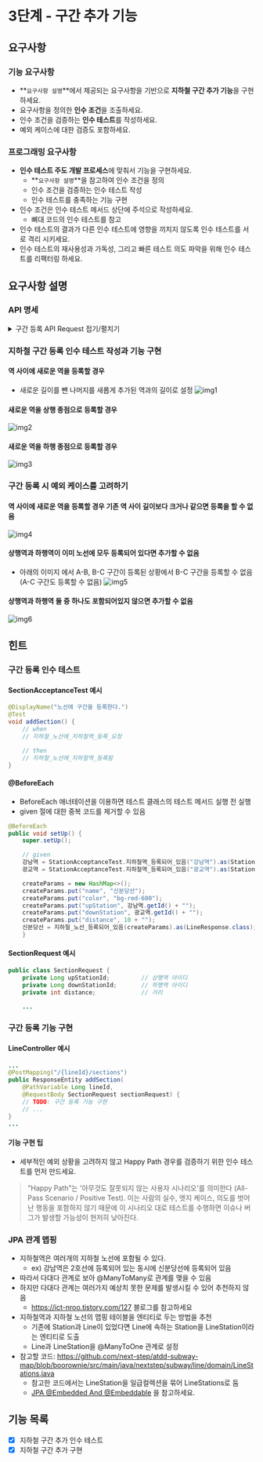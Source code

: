 # 3단계 - 구간 추가 기능

## 요구사항

### 기능 요구사항
- **`요구사항 설명`**에서 제공되는 요구사항을 기반으로 **지하철 구간 추가 기능**을 구현하세요.
- 요구사항을 정의한 **인수 조건**을 조출하세요.
- 인수 조건을 검증하는 **인수 테스트**를 작성하세요.
- 예외 케이스에 대한 검증도 포함하세요.

### 프로그래밍 요구사항
- **인수 테스트 주도 개발 프로세스**에 맞춰서 기능을 구현하세요.
    - **`요구사항 설명`**을 참고하여 인수 조건을 정의
    - 인수 조건을 검증하는 인수 테스트 작성
    - 인수 테스트를 충족하는 기능 구현
- 인수 조건은 인수 테스트 메서드 상단에 주석으로 작성하세요.
    - 뼈대 코드의 인수 테스트를 참고
- 인수 테스트의 결과가 다른 인수 테스트에 영향을 끼치지 않도록 인수 테스트를 서로 격리 시키세요.
- 인수 테스트의 재사용성과 가독성, 그리고 빠른 테스트 의도 파악을 위해 인수 테스트를 리팩터링 하세요.

## 요구사항 설명

### API 명세
<details>
<summary>구간 등록 API Request 접기/펼치기</summary>

#### request
```http
POST /lines/1/sections HTTP/1.1
accept: */*
content-type: application/json; charset=UTF-8
host: localhost:52165

{
"downStationId": "4",
"upStationId": "2",
"distance": 10
}
```
</details>

### 지하철 구간 등록 인수 테스트 작성과 기능 구현

#### 역 사이에 새로운 역을 등록할 경우
- 새로운 길이를 뺀 나머지를 새롭게 추가된 역과의 길이로 설정
![img1](https://nextstep-storage.s3.ap-northeast-2.amazonaws.com/be71b2febc0c4d179c6606f9fe1a473b)

#### 새로운 역을 상행 종점으로 등록할 경우
![img2](https://nextstep-storage.s3.ap-northeast-2.amazonaws.com/2d4654cc24f949c1818773df2ae57890)

#### 새로운 역을 하행 종점으로 등록할 경우
![img3](https://nextstep-storage.s3.ap-northeast-2.amazonaws.com/832a8b49635c40b58f16fae1726909f6)

### 구간 등록 시 예외 케이스를 고려하기

#### 역 사이에 새로운 역을 등록할 경우 기존 역 사이 길이보다 크거나 같으면 등록을 할 수 없음
![img4](https://nextstep-storage.s3.ap-northeast-2.amazonaws.com/13caad00374843038e304096afa418e4)

#### 상행역과 하행역이 이미 노선에 모두 등록되어 있다면 추가할 수 없음
- 아래의 이미지 에서 A-B, B-C 구간이 등록된 상황에서 B-C 구간을 등록할 수 없음(A-C 구간도 등록할 수 없음)
![img5](https://nextstep-storage.s3.ap-northeast-2.amazonaws.com/ba4d3fa0fc86494e9e0011fdd341fbde)

#### 상행역과 하행역 둘 중 하나도 포함되어있지 않으면 추가할 수 없음
![img6](https://nextstep-storage.s3.ap-northeast-2.amazonaws.com/bf2f852db58b43fca17293bb1ba4f131)

## 힌트

### 구간 등록 인수 테스트

#### SectionAcceptanceTest 예시
```java
@DisplayName("노선에 구간을 등록한다.")
@Test
void addSection() {
    // when
    // 지하철_노선에_지하철역_등록_요청

    // then
    // 지하철_노선에_지하철역_등록됨
}
```

#### @BeforeEach
- BeforeEach 애너테이션을 이용하면 테스트 클래스의 테스트 메서드 실행 전 실행
- given 절에 대한 중복 코드를 제거할 수 있음
```java
@BeforeEach
public void setUp() {
    super.setUp();

    // given
    강남역 = StationAcceptanceTest.지하철역_등록되어_있음("강남역").as(StationResponse.class);
    광교역 = StationAcceptanceTest.지하철역_등록되어_있음("광교역").as(StationResponse.class);

    createParams = new HashMap<>();
    createParams.put("name", "신분당선");
    createParams.put("color", "bg-red-600");
    createParams.put("upStation", 강남역.getId() + "");
    createParams.put("downStation", 광교역.getId() + "");
    createParams.put("distance", 10 + "");
    신분당선 = 지하철_노선_등록되어_있음(createParams).as(LineResponse.class);
    }
```

#### SectionRequest 예시
```java
public class SectionRequest {
    private Long upStationId;         // 상행역 아이디
    private Long downStationId;       // 하행역 아이디
    private int distance;             // 거리

    ...
```

### 구간 등록 기능 구현

#### LineController 예시
```java
...
@PostMapping("/{lineId}/sections")
public ResponseEntity addSection(
    @PathVariable Long lineId,
    @RequestBody SectionRequest sectionRequest) {
    // TODO: 구간 등록 기능 구현
    // ...
}
...
```

#### 기능 구현 팁
- 세부적인 예외 상황을 고려하지 않고 Happy Path 경우를 검증하기 위한 인수 테스트를 먼저 만드세요.
> "Happy Path"는 '아무것도 잘못되지 않는 사용자 시나리오'를 의미한다 (All-Pass Scenario / Positive Test). 이는 사람의 실수, 엣지 케이스, 의도를 벗어난 행동을 포함하지 않기 때문에 이 시나리오 대로 테스트를 수행하면 이슈나 버그가 발생할 가능성이 현저히 낮아진다.

### JPA 관계 맵핑
- 지하철역은 여러개의 지하철 노선에 포함될 수 있다.
    - ex) 강남역은 2호선에 등록되어 있는 동시에 신분당선에 등록되어 있음
- 따라서 다대다 관계로 보아 @ManyToMany로 관계를 맺을 수 있음
- 하지만 다대다 관계는 여러가지 예상치 못한 문제를 발생시킬 수 있어 추천하지 않음
    - https://ict-nroo.tistory.com/127 블로그를 참고하세요
- 지하철역과 지하철 노선의 맵핑 테이블을 엔티티로 두는 방법을 추천
    - 기존에 Station과 Line이 있었다면 Line에 속하는 Station을 LineStation이라는 엔티티로 도출
    - Line과 LineStation을 @ManyToOne 관계로 설정
- 참고할 코드:
  https://github.com/next-step/atdd-subway-map/blob/boorownie/src/main/java/nextstep/subway/line/domain/LineStations.java
    - 참고한 코드에서는 LineStation을 일급컬렉션을 묶어 LineStations로 둠
    - [JPA @Embedded And @Embeddable](https://www.baeldung.com/jpa-embedded-embeddable) 을 참고하세요.

## 기능 목록
- [x] 지하철 구간 추가 인수 테스트
- [x] 지하철 구간 추가 구현
